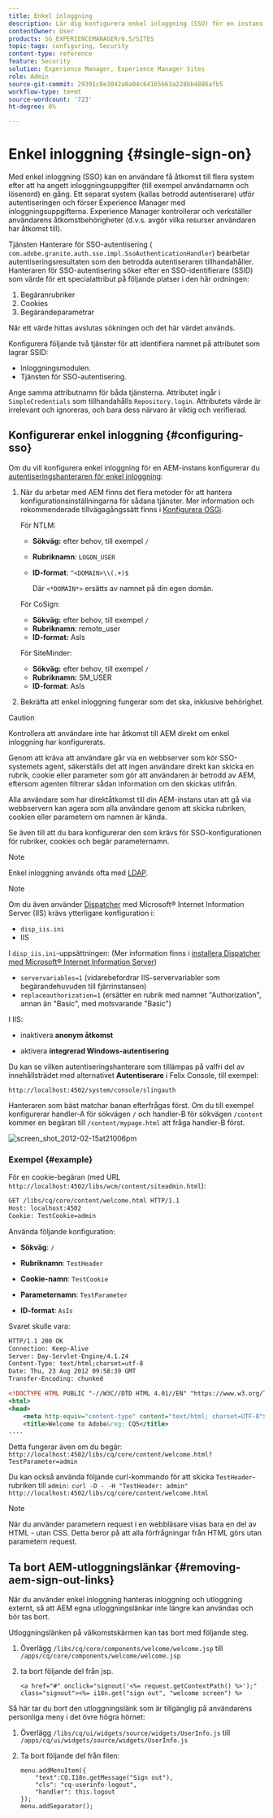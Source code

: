 ```yaml
---
title: Enkel inloggning
description: Lär dig konfigurera enkel inloggning (SSO) för en instans av Adobe Experience Manager (AEM).
contentOwner: User
products: SG_EXPERIENCEMANAGER/6.5/SITES
topic-tags: configuring, Security
content-type: reference
feature: Security
solution: Experience Manager, Experience Manager Sites
role: Admin
source-git-commit: 29391c8e3042a8a04c64165663a228bb4886afb5
workflow-type: tm+mt
source-wordcount: '723'
ht-degree: 0%

---
```


# Enkel inloggning {#single-sign-on}

Med enkel inloggning (SSO) kan en användare få åtkomst till flera system efter att ha angett inloggningsuppgifter (till exempel användarnamn och lösenord) en gång. Ett separat system (kallas betrodd autentiserare) utför autentiseringen och förser Experience Manager med inloggningsuppgifterna. Experience Manager kontrollerar och verkställer användarens åtkomstbehörigheter (d.v.s. avgör vilka resurser användaren har åtkomst till).

Tjänsten Hanterare för SSO-autentisering ( `com.adobe.granite.auth.sso.impl.SsoAuthenticationHandler`) bearbetar autentiseringsresultaten som den betrodda autentiseraren tillhandahåller. Hanteraren för SSO-autentisering söker efter en SSO-identifierare (SSID) som värde för ett specialattribut på följande platser i den här ordningen:

1. Begäranrubriker
1. Cookies
1. Begärandeparametrar

När ett värde hittas avslutas sökningen och det här värdet används.

Konfigurera följande två tjänster för att identifiera namnet på attributet som lagrar SSID:

* Inloggningsmodulen.
* Tjänsten för SSO-autentisering.

Ange samma attributnamn för båda tjänsterna. Attributet ingår i `SimpleCredentials` som tillhandahålls `Repository.login`. Attributets värde är irrelevant och ignoreras, och bara dess närvaro är viktig och verifierad.

## Konfigurerar enkel inloggning {#configuring-sso}

Om du vill konfigurera enkel inloggning för en AEM-instans konfigurerar du [autentiseringshanteraren för enkel inloggning](/help/sites-deploying/osgi-configuration-settings.md#adobegranitessoauthenticationhandler):

1. När du arbetar med AEM finns det flera metoder för att hantera konfigurationsinställningarna för sådana tjänster. Mer information och rekommenderade tillvägagångssätt finns i [Konfigurera OSGi](/help/sites-deploying/configuring-osgi.md).

   För NTLM:

   * **Sökväg:** efter behov, till exempel `/`
   * **Rubriknamn**: `LOGON_USER`
   * **ID-format**: `^<DOMAIN>\\(.+)$`

     Där `<*DOMAIN*>` ersätts av namnet på din egen domän.

   För CoSign:

   * **Sökväg:** efter behov, till exempel `/`
   * **Rubriknamn**: remote_user
   * **ID-format:** AsIs

   För SiteMinder:

   * **Sökväg:** efter behov, till exempel `/`
   * **Rubriknamn:** SM_USER
   * **ID-format**: AsIs

1. Bekräfta att enkel inloggning fungerar som det ska, inklusive behörighet.

>[!CAUTION]
>
>Kontrollera att användare inte har åtkomst till AEM direkt om enkel inloggning har konfigurerats.
>
>Genom att kräva att användare går via en webbserver som kör SSO-systemets agent, säkerställs det att ingen användare direkt kan skicka en rubrik, cookie eller parameter som gör att användaren är betrodd av AEM, eftersom agenten filtrerar sådan information om den skickas utifrån.
>
>Alla användare som har direktåtkomst till din AEM-instans utan att gå via webbservern kan agera som alla användare genom att skicka rubriken, cookien eller parametern om namnen är kända.
>
>Se även till att du bara konfigurerar den som krävs för SSO-konfigurationen för rubriker, cookies och begär parameternamn.
>

>[!NOTE]
>
>Enkel inloggning används ofta med [LDAP](/help/sites-administering/ldap-config.md).

>[!NOTE]
>
>Om du även använder [Dispatcher](https://experienceleague.adobe.com/docs/experience-manager-dispatcher/using/dispatcher.html) med Microsoft® Internet Information Server (IIS) krävs ytterligare konfiguration i:
>
>* `disp_iis.ini`
>* IIS
>
>I `disp_iis.ini`-uppsättningen:
>(Mer information finns i [installera Dispatcher med Microsoft® Internet Information Server](https://experienceleague.adobe.com/docs/experience-manager-dispatcher/using/getting-started/dispatcher-install.html#microsoft-internet-information-server))
>
>* `servervariables=1` (vidarebefordrar IIS-servervariabler som begärandehuvuden till fjärrinstansen)
>* `replaceauthorization=1` (ersätter en rubrik med namnet &quot;Authorization&quot;, annan än &quot;Basic&quot;, med motsvarande &quot;Basic&quot;)
>
>I IIS:
>
>* inaktivera **anonym åtkomst**
>
>* aktivera **integrerad Windows-autentisering**
>

Du kan se vilken autentiseringshanterare som tillämpas på valfri del av innehållsträdet med alternativet **Autentiserare** i Felix Console, till exempel:

`http://localhost:4502/system/console/slingauth`

Hanteraren som bäst matchar banan efterfrågas först. Om du till exempel konfigurerar handler-A för sökvägen `/` och handler-B för sökvägen `/content` kommer en begäran till `/content/mypage.html` att fråga handler-B först.

![screen_shot_2012-02-15at21006pm](assets/screen_shot_2012-02-15at21006pm.png)

### Exempel {#example}

För en cookie-begäran (med URL `http://localhost:4502/libs/wcm/content/siteadmin.html`):

```xml
GET /libs/cq/core/content/welcome.html HTTP/1.1
Host: localhost:4502
Cookie: TestCookie=admin
```

Använda följande konfiguration:

* **Sökväg**: `/`

* **Rubriknamn**: `TestHeader`

* **Cookie-namn**: `TestCookie`

* **Parameternamn**: `TestParameter`

* **ID-format**: `AsIs`

Svaret skulle vara:

```xml
HTTP/1.1 200 OK
Connection: Keep-Alive
Server: Day-Servlet-Engine/4.1.24
Content-Type: text/html;charset=utf-8
Date: Thu, 23 Aug 2012 09:58:39 GMT
Transfer-Encoding: chunked

<!DOCTYPE HTML PUBLIC "-//W3C//DTD HTML 4.01//EN" "https://www.w3.org/TR/html4/strict.dtd">
<html>
<head>
    <meta http-equiv="content-type" content="text/html; charset=UTF-8">
    <title>Welcome to Adobe&reg; CQ5</title>
....
```

Detta fungerar även om du begär:
`http://localhost:4502/libs/cq/core/content/welcome.html?TestParameter=admin`

Du kan också använda följande curl-kommando för att skicka `TestHeader`-rubriken till `admin:`
`curl -D - -H "TestHeader: admin" http://localhost:4502/libs/cq/core/content/welcome.html`

>[!NOTE]
>
>När du använder parametern request i en webbläsare visas bara en del av HTML - utan CSS. Detta beror på att alla förfrågningar från HTML görs utan parametern request.

## Ta bort AEM-utloggningslänkar {#removing-aem-sign-out-links}

När du använder enkel inloggning hanteras inloggning och utloggning externt, så att AEM egna utloggningslänkar inte längre kan användas och bör tas bort.

Utloggningslänken på välkomstskärmen kan tas bort med följande steg.

1. Överlägg `/libs/cq/core/components/welcome/welcome.jsp` till `/apps/cq/core/components/welcome/welcome.jsp`
1. ta bort följande del från jsp.

   `<a href="#" onclick="signout('<%= request.getContextPath() %>');" class="signout"><%= i18n.get("sign out", "welcome screen") %>`

Så här tar du bort den utloggningslänk som är tillgänglig på användarens personliga meny i det övre högra hörnet:

1. Överlägg `/libs/cq/ui/widgets/source/widgets/UserInfo.js` till `/apps/cq/ui/widgets/source/widgets/UserInfo.js`

1. Ta bort följande del från filen:

   ```
   menu.addMenuItem({
       "text":CQ.I18n.getMessage("Sign out"),
       "cls": "cq-userinfo-logout",
       "handler": this.logout
   });
   menu.addSeparator();
   ```
